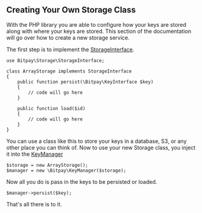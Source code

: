 ##  Creating Your Own Storage Class
With the PHP library you are able to configure how your keys are stored
along with where your keys are stored. This section of the documentation
will go over how to create a new storage service.

The first step is to implement the
[StorageInterface](https://github.com/bitpay/php-bitpay-client/blob/master/src/Bitpay/Storage/StorageInterface.php).

``` {.sourceCode .php}
use Bitpay\Storage\StorageInterface;

class ArrayStorage implements StorageInterface
{
    public function persist(\Bitpay\KeyInterface $key)
    {
        // code will go here
    }

    public function load($id)
    {
        // code will go here
    }
}
```

You can use a class like this to store your keys in a database, S3, or
any other place you can think of. Now to use your new Storage class, you
inject it into the
[KeyManager](https://github.com/bitpay/php-bitpay-client/blob/master/src/Bitpay/KeyManager.php)

``` {.sourceCode .php}
$storage = new ArrayStorage();
$manager = new \Bitpay\KeyManager($storage);
```

Now all you do is pass in the keys to be persisted or loaded.

``` {.sourceCode .php}
$manager->persist($key);
```

That's all there is to it.
